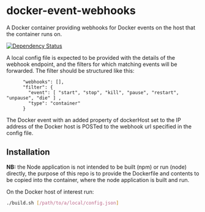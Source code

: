 # docker-event-webhooks
A Docker container providing webhooks for Docker events on the host that the container runs on.

[![Dependency Status](https://dependencyci.com/github/fastbean-au/docker-event-webhooks/badge)](https://dependencyci.com/github/fastbean-au/docker-event-webhooks)

A local config file is expected to be provided with the details of the webhook endpoint, and the filters for which matching events will be forwarded.  The filter should be structured like this:

```
      "webhooks": [],
      "filter": {
        "event": [ "start", "stop", "kill", "pause", "restart", "unpause", "die" ] ,
        "type": "container"
      }
```

The Docker event with an added property of dockerHost set to the IP address of the Docker host is POSTed to the webhook url specified in the config file.

## Installation

__NB:__ the Node application is not intended to be built (npm) or run (node) directly, the purpose of this repo is to provide the Dockerfile and contents to be copied into the container, where the node application is built and run.

On the Docker host of interest run:

```bash
./build.sh [/path/to/a/local/config.json]
```
